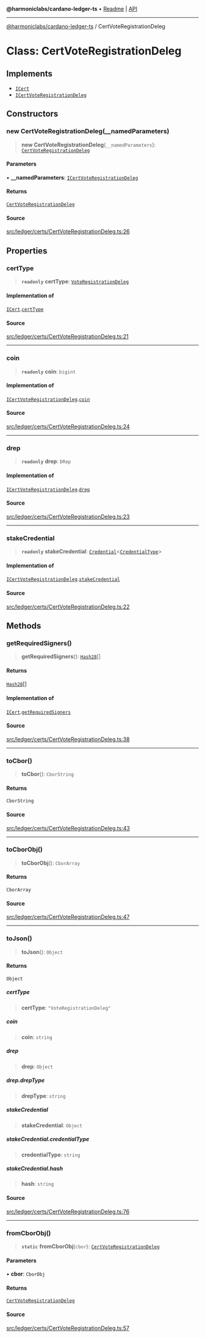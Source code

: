 **@harmoniclabs/cardano-ledger-ts** • [Readme](../Introduction) \| [API](../globals)

***

[@harmoniclabs/cardano-ledger-ts](../Introduction) / CertVoteRegistrationDeleg

# Class: CertVoteRegistrationDeleg

## Implements

- [`ICert`](../interfaces/ICert)
- [`ICertVoteRegistrationDeleg`](../interfaces/ICertVoteRegistrationDeleg)

## Constructors

### new CertVoteRegistrationDeleg(__namedParameters)

> **new CertVoteRegistrationDeleg**(`__namedParameters`): [`CertVoteRegistrationDeleg`](CertVoteRegistrationDeleg)

#### Parameters

• **\_\_namedParameters**: [`ICertVoteRegistrationDeleg`](../interfaces/ICertVoteRegistrationDeleg)

#### Returns

[`CertVoteRegistrationDeleg`](CertVoteRegistrationDeleg)

#### Source

[src/ledger/certs/CertVoteRegistrationDeleg.ts:26](https://github.com/HarmonicLabs/cardano-ledger-ts/blob/d1659b0/src/ledger/certs/CertVoteRegistrationDeleg.ts#L26)

## Properties

### certType

> **`readonly`** **certType**: [`VoteRegistrationDeleg`](../enumerations/CertificateType#voteregistrationdeleg)

#### Implementation of

[`ICert`](../interfaces/ICert).[`certType`](../interfaces/ICert#certtype)

#### Source

[src/ledger/certs/CertVoteRegistrationDeleg.ts:21](https://github.com/HarmonicLabs/cardano-ledger-ts/blob/d1659b0/src/ledger/certs/CertVoteRegistrationDeleg.ts#L21)

***

### coin

> **`readonly`** **coin**: `bigint`

#### Implementation of

[`ICertVoteRegistrationDeleg`](../interfaces/ICertVoteRegistrationDeleg).[`coin`](../interfaces/ICertVoteRegistrationDeleg#coin)

#### Source

[src/ledger/certs/CertVoteRegistrationDeleg.ts:24](https://github.com/HarmonicLabs/cardano-ledger-ts/blob/d1659b0/src/ledger/certs/CertVoteRegistrationDeleg.ts#L24)

***

### drep

> **`readonly`** **drep**: `DRep`

#### Implementation of

[`ICertVoteRegistrationDeleg`](../interfaces/ICertVoteRegistrationDeleg).[`drep`](../interfaces/ICertVoteRegistrationDeleg#drep)

#### Source

[src/ledger/certs/CertVoteRegistrationDeleg.ts:23](https://github.com/HarmonicLabs/cardano-ledger-ts/blob/d1659b0/src/ledger/certs/CertVoteRegistrationDeleg.ts#L23)

***

### stakeCredential

> **`readonly`** **stakeCredential**: [`Credential`](Credential)\<[`CredentialType`](../enumerations/CredentialType)\>

#### Implementation of

[`ICertVoteRegistrationDeleg`](../interfaces/ICertVoteRegistrationDeleg).[`stakeCredential`](../interfaces/ICertVoteRegistrationDeleg#stakecredential)

#### Source

[src/ledger/certs/CertVoteRegistrationDeleg.ts:22](https://github.com/HarmonicLabs/cardano-ledger-ts/blob/d1659b0/src/ledger/certs/CertVoteRegistrationDeleg.ts#L22)

## Methods

### getRequiredSigners()

> **getRequiredSigners**(): [`Hash28`](Hash28)[]

#### Returns

[`Hash28`](Hash28)[]

#### Implementation of

[`ICert`](../interfaces/ICert).[`getRequiredSigners`](../interfaces/ICert#getrequiredsigners)

#### Source

[src/ledger/certs/CertVoteRegistrationDeleg.ts:38](https://github.com/HarmonicLabs/cardano-ledger-ts/blob/d1659b0/src/ledger/certs/CertVoteRegistrationDeleg.ts#L38)

***

### toCbor()

> **toCbor**(): `CborString`

#### Returns

`CborString`

#### Source

[src/ledger/certs/CertVoteRegistrationDeleg.ts:43](https://github.com/HarmonicLabs/cardano-ledger-ts/blob/d1659b0/src/ledger/certs/CertVoteRegistrationDeleg.ts#L43)

***

### toCborObj()

> **toCborObj**(): `CborArray`

#### Returns

`CborArray`

#### Source

[src/ledger/certs/CertVoteRegistrationDeleg.ts:47](https://github.com/HarmonicLabs/cardano-ledger-ts/blob/d1659b0/src/ledger/certs/CertVoteRegistrationDeleg.ts#L47)

***

### toJson()

> **toJson**(): `Object`

#### Returns

`Object`

##### certType

> **certType**: `"VoteRegistrationDeleg"`

##### coin

> **coin**: `string`

##### drep

> **drep**: `Object`

##### drep.drepType

> **drepType**: `string`

##### stakeCredential

> **stakeCredential**: `Object`

##### stakeCredential.credentialType

> **credentialType**: `string`

##### stakeCredential.hash

> **hash**: `string`

#### Source

[src/ledger/certs/CertVoteRegistrationDeleg.ts:76](https://github.com/HarmonicLabs/cardano-ledger-ts/blob/d1659b0/src/ledger/certs/CertVoteRegistrationDeleg.ts#L76)

***

### fromCborObj()

> **`static`** **fromCborObj**(`cbor`): [`CertVoteRegistrationDeleg`](CertVoteRegistrationDeleg)

#### Parameters

• **cbor**: `CborObj`

#### Returns

[`CertVoteRegistrationDeleg`](CertVoteRegistrationDeleg)

#### Source

[src/ledger/certs/CertVoteRegistrationDeleg.ts:57](https://github.com/HarmonicLabs/cardano-ledger-ts/blob/d1659b0/src/ledger/certs/CertVoteRegistrationDeleg.ts#L57)
